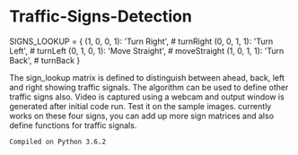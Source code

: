 # Traffic-Signs-Detection
SIGNS_LOOKUP = {
        (1, 0, 0, 1): 'Turn Right', # turnRight
        (0, 0, 1, 1): 'Turn Left', # turnLeft
        (0, 1, 0, 1): 'Move Straight', # moveStraight
        (1, 0, 1, 1): 'Turn Back', # turnBack
    }
    
    
    
The sign_lookup matrix is defined to distinguish between ahead, back, left and right showing traffic signals. The algorithm can be used to define other traffic signs also. Video is captured using a webcam and output window is generated after initial code run. Test it on the sample images. currently works on these four signs, you can add up more sign matrices and also define functions for traffic signals.
    
    Compiled on Python 3.6.2

